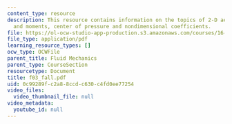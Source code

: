 ```yaml
---
content_type: resource
description: This resource contains information on the topics of 2-D aerodynamic forces
  and moments, center of pressure and nondimensional coefficients.
file: https://ol-ocw-studio-app-production.s3.amazonaws.com/courses/16-01-unified-engineering-i-ii-iii-iv-fall-2005-spring-2006/0c99289fc2a88ccdc630c4fd0ee77254_f03_fall.pdf
file_type: application/pdf
learning_resource_types: []
ocw_type: OCWFile
parent_title: Fluid Mechanics
parent_type: CourseSection
resourcetype: Document
title: f03_fall.pdf
uid: 0c99289f-c2a8-8ccd-c630-c4fd0ee77254
video_files:
  video_thumbnail_file: null
video_metadata:
  youtube_id: null
---
```

